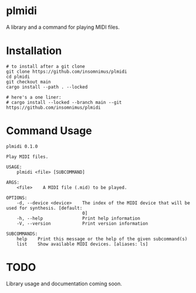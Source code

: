 # plmidi

A library and a command for playing MIDI files.

# Installation

```shell
# to install after a git clone
git clone https://github.com/insomnimus/plmidi
cd plmidi
git checkout main
cargo install --path . --locked

# here's a one liner:
# cargo install --locked --branch main --git https://github.com/insomnimus/plmidi
```

# Command Usage

```òutput
plmidi 0.1.0

Play MIDI files.

USAGE:
    plmidi <file> [SUBCOMMAND]

ARGS:
    <file>    A MIDI file (.mid) to be played.

OPTIONS:
    -d, --device <device>    The index of the MIDI device that will be used for synthesis. [default:
                             0]
    -h, --help               Print help information
    -V, --version            Print version information

SUBCOMMANDS:
    help    Print this message or the help of the given subcommand(s)
    list    Show available MIDI devices. [aliases: ls]
```

# TODO

Library usage and documentation coming soon.
